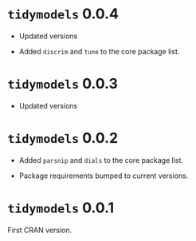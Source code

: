 # `tidymodels` 0.0.4

 * Updated versions
 
 * Added  `discrim` and `tune` to the core package list. 

# `tidymodels` 0.0.3

 * Updated versions

# `tidymodels` 0.0.2

 * Added  `parsnip` and `dials` to the core package list. 
 
 * Package requirements bumped to current versions.


# `tidymodels` 0.0.1

First CRAN version.




